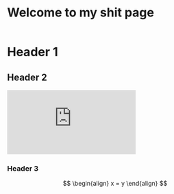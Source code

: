 # Welcome to my shit page

```markdown
``` 
# Header 1

## Header 2
![equation](https://latex.codecogs.com/gif.latex?%5Csqrt%7B3x-1%7D&plus;%281&plus;x%29%5E2)

### Header 3

$$
\begin{align}
  x = y
\end{align}
$$

